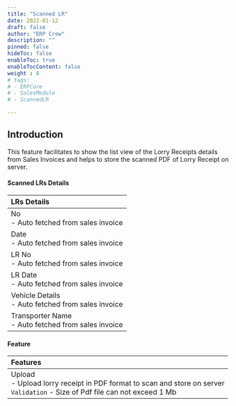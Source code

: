 ```yaml
---
title: "Scanned LR"
date: 2022-01-12
draft: false
author: "ERP Crew"
description: ""
pinned: false
hideToc: false
enableToc: true
enableTocContent: false
weight : 8
# tags: 
# - ERPCore 
# - SalesModule
# - ScannedLR

---
```


## Introduction

This feature facilitates to show the list view of the Lorry Receipts details from Sales Invoices and helps to store the scanned PDF of Lorry Receipt on server.
<!-- Facilitate to show the list View of Lorry Receipts details from Sales Invoices and helps to stored scanned PDF of Lorry Receipt on server. -->
#### Scanned LRs Details

|LRs Details|   
  |:------|                   
  | No <br> - Auto fetched from sales invoice
  | Date <br> - Auto fetched from sales invoice
  | LR No <br> - Auto fetched from sales invoice
  | LR Date <br> - Auto fetched from sales invoice
  | Vehicle Details <br> - Auto fetched from sales invoice
  | Transporter Name <br> - Auto fetched from sales invoice

#### Feature

|Features|  
  |:------|
  | Upload <br> - Upload lorry receipt in PDF format to scan and store on server <br> `Validation` - Size of Pdf file can not exceed 1 Mb



